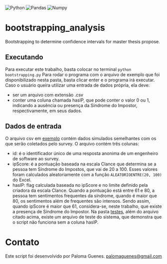 ![Python](https://img.shields.io/badge/Python-3.7-blue)
![Pandas](https://img.shields.io/badge/Pandas-1.0.3-blue)
![Numpy](https://img.shields.io/badge/Numpy-1.17.2-blue)

# bootstrapping_analysis
Bootstrapping to determine confidence intervals for master thesis propose.

## Executando
Para executar este trabalho, basta colocar no terminal 
``` python bootstrapping.py ```
Para rodar o programa com o arquivo de exemplo que foi disponibilizado nesta pasta, basta clicar enter e o programa irá executar.
Caso o usuário queira utilizar uma entrada de dados própria, ela deve:
- ser um arquivo com extensão .csv
- conter uma coluna chamada hasIP, que pode conter o valor 0 ou 1, indicando a ausência ou presença da Síndrome do Impostor, respectivamente, em seus dados.


## Dados de entrada
O arquivo csv em [exemplo](testes/150respostasExemplo.csv) contém dados simulados semelhantes com os que serão coletados pelo survey.
O arquivo contém três colunas: 
- id: é o identificador único de uma resposta anonima de um engenheiro de software ao survey.
- ipScore: é a pontuação baseada na escala Clance que determina se a pessoa tem Síndrome do Impostos, que vai de 20 a 100. Esses valores foram calculados aleatoriamente com a função ```ALEATORIOENTRE(20, 100)``` do Excel.
- hasIP: flag calculada baseada no ipScore e no limite definido pela criadora da escala Clance. Quando a pontuação está entre 61 e 80, a pessoa tem sentimentos frequentes da síndrome, quando é maior que 80, os sentimentos além de frequentes são intensos. Sendo assim, quando ipScore é maior que 61, considera-se, neste trabalho, que existe a presença de Síndrome do Impostor.
Na pasta [testes](testes/), além do arquivo citado acima, existe um arquivo de teste do sistema, que demonstra que o script não funciona sem a coluna hasIP.

# Contato
Este script foi desenvolvido por Paloma Guenes. 
palomaguenes@gmail.com
